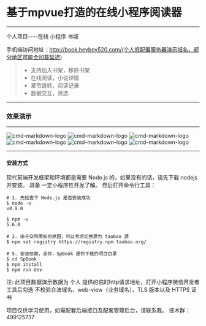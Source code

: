 <h1>基于mpvue打造的在线小程序阅读器</h1>

------

个人项目----在线 小程序 书城

手机端访问地址：http://book.heyboy520.com/(个人低配置服务器演示域名，部分地区可能会加载延迟)

> * 支持加入书架，移除书架
> * 在线阅读，小说详情
> * 章节跳转，阅读记录
> * 数据交互，筛选

------

<h3>效果演示</h3>

------

![cmd-markdown-logo](http://qn.heyboy520.com/GIF6.gif)
![cmd-markdown-logo](http://qn.heyboy520.com/GIF.gif)
![cmd-markdown-logo](http://qn.heyboy520.com/GIF2.gif)
![cmd-markdown-logo](http://qn.heyboy520.com/GIF3.gif)
![cmd-markdown-logo](http://qn.heyboy520.com/GIF4.gif)
![cmd-markdown-logo](http://qn.heyboy520.com/GIF5.gif)

------

<h4>安装方式</h4>

现代前端开发框架和环境都是需要 Node.js 的，如果没有的话，请先下载 nodejs 并安装。
具备 一定小程序性开发了解。
然后打开命令行工具：

```
# 1. 先检查下 Node.js 是否安装成功
$ node -v
v8.9.0

$ npm -v
5.6.0

# 2. 由于众所周知的原因，可以考虑切换源为 taobao 源
$ npm set registry https://registry.npm.taobao.org/

# 5. 安装依赖，走你，SpBook 是你下载的项目目录
$ cd SpBook
$ npm install
$ npm run dev

```

注: 此项目数据演示数据为 个人 提供的临时http请求地址，打开小程序微信开发者工具后勾选
不校验合法域名、web-view（业务域名）、TLS 版本以及 HTTPS 证书


项目仅供学习使用，如需配套后端接口及配套管理后台，请联系我。
技术群：499125737